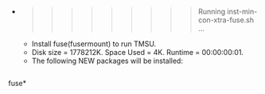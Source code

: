 * >>>>>>>>> Running inst-min-con-xtra-fuse.sh ...
  * Install fuse(fusermount) to run TMSU.
  * Disk size = 1778212K. Space Used = 4K. Runtime = 00:00:00:01.
  * The following NEW packages will be installed:
  ```bash
fuse*
  ```
